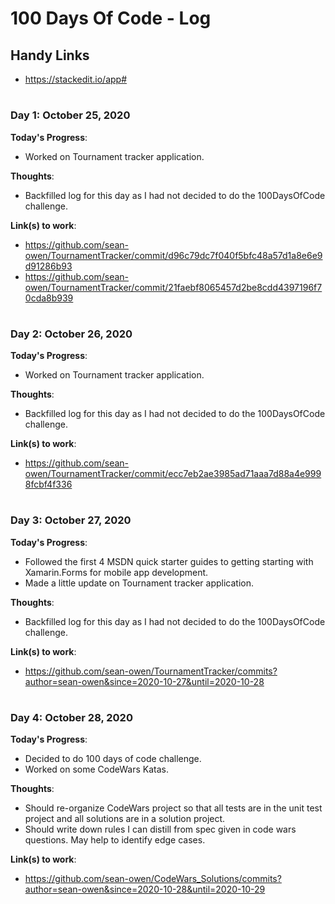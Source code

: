 # 100 Days Of Code - Log

## Handy Links
- https://stackedit.io/app#

#

### Day 1: October 25, 2020

**Today's Progress**:  
- Worked on Tournament tracker application.

**Thoughts**: 
- Backfilled log for this day as I had not decided to do the 100DaysOfCode challenge.

**Link(s) to work**: 
- https://github.com/sean-owen/TournamentTracker/commit/d96c79dc7f040f5bfc48a57d1a8e6e9d91286b93
- https://github.com/sean-owen/TournamentTracker/commit/21faebf8065457d2be8cdd4397196f70cda8b939

#

### Day 2: October 26, 2020

**Today's Progress**: 
- Worked on Tournament tracker application.

**Thoughts**: 
- Backfilled log for this day as I had not decided to do the 100DaysOfCode challenge.

**Link(s) to work**: 
- https://github.com/sean-owen/TournamentTracker/commit/ecc7eb2ae3985ad71aaa7d88a4e9998fcbf4f336

#

### Day 3: October 27, 2020

**Today's Progress**:
- Followed the first 4 MSDN quick starter guides to getting starting with Xamarin.Forms for mobile app development. 
- Made a little update on Tournament tracker application.

**Thoughts**: 
- Backfilled log for this day as I had not decided to do the 100DaysOfCode challenge.

**Link(s) to work**: 
- https://github.com/sean-owen/TournamentTracker/commits?author=sean-owen&since=2020-10-27&until=2020-10-28

#

### Day 4: October 28, 2020

**Today's Progress**: 
- Decided to do 100 days of code challenge.
- Worked on some CodeWars Katas.

**Thoughts**: 
- Should re-organize CodeWars project so that all tests are in the unit test project and all solutions are in a solution project.
- Should write down rules I can distill from spec given in code wars questions. May help to identify edge cases.

**Link(s) to work**: 
- https://github.com/sean-owen/CodeWars_Solutions/commits?author=sean-owen&since=2020-10-28&until=2020-10-29
